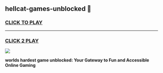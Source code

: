 
## hellcat-games-unblocked 👋
<h3>
<a href="https://premium.freeplayer.one?title=hellcat-games-unblocked&ref=14F">CLICK TO PLAY</a></h3>
<hr>

<h3>
<a href="https://premium.freeplayer.one?title=hellcat-games-unblocked&ref=14F">CLICK 2 PLAY</a>
  
</h3>

<a href="https://premium.freeplayer.one?title=hellcat-games-unblocked&ref=12F/"><img src="https://clearcache.store/games.png"></a>


**worlds hardest game unblocked: Your Gateway to Fun and Accessible Online Gaming**

